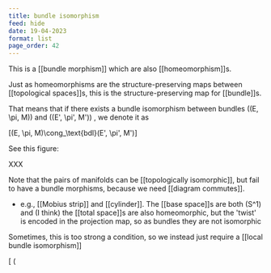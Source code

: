 ```yaml
---
title: bundle isomorphism
feed: hide
date: 19-04-2023
format: list
page_order: 42
---
```



This is a [[bundle morphism]] which are also [[homeomorphism]]s. 

Just as homeomorphisms are the structure-preserving maps between [[topological spaces]]s, this is the structure-preserving map for [[bundle]]s.

That means that if there exists a bundle isomorphism between bundles  \((E, \pi, M)\)  and  \((E', \pi', M')\) , we denote it as 

\[(E, \pi, M)\cong_\text{bdl}(E', \pi', M')\]


See this figure:

XXX

Note that the pairs of manifolds can be [[topologically isomorphic]], but fail to have a bundle morphisms, because we need [[diagram commutes]].
- e.g., [[Mobius strip]] and [[cylinder]]. The [[base space]]s are both  \(S^1\)  and (I think) the [[total space]]s are also homeomorphic, but the 'twist' is encoded in the projection map, so as bundles they are not isomorphic

Sometimes, this is too strong a condition, so we instead just require a [[local bundle isomorphism]]

\[ \(